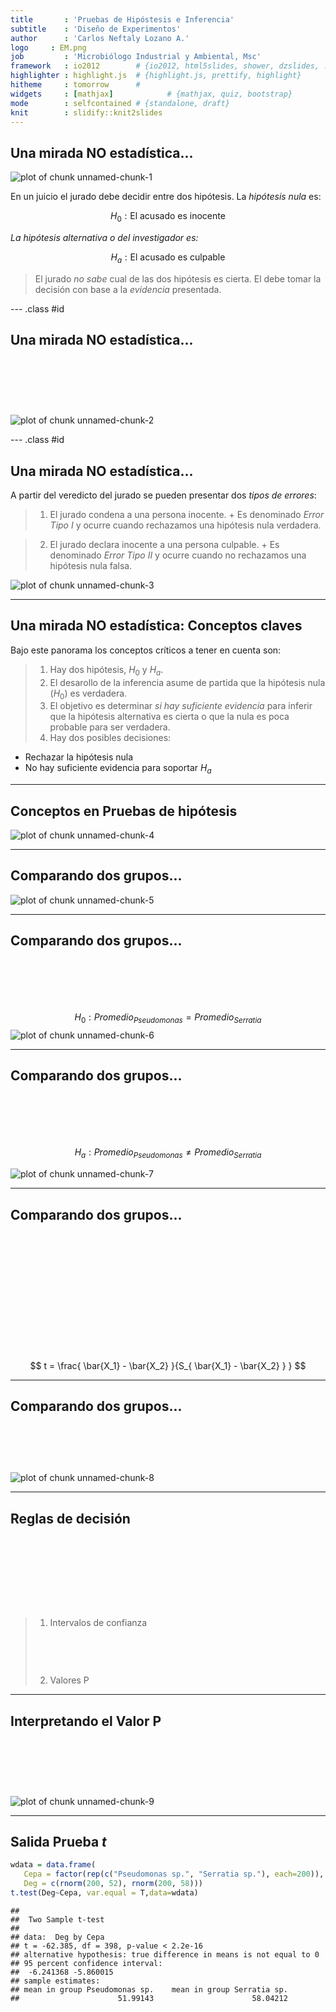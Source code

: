 ```yaml
---
title       : 'Pruebas de Hipóstesis e Inferencia'
subtitle    : 'Diseño de Experimentos'
author      : 'Carlos Neftaly Lozano A.'
logo     : EM.png
job         : 'Microbiólogo Industrial y Ambiental, Msc'
framework   : io2012        # {io2012, html5slides, shower, dzslides, ...}
highlighter : highlight.js  # {highlight.js, prettify, highlight}
hitheme     : tomorrow      # 
widgets     : [mathjax]            # {mathjax, quiz, bootstrap}
mode        : selfcontained # {standalone, draft}
knit        : slidify::knit2slides
---
```


## Una mirada NO estadística...

<img src="./figure/corte.jpg" title="plot of chunk unnamed-chunk-1" alt="plot of chunk unnamed-chunk-1" style="display: block; margin: auto;" />


En un juicio el jurado debe decidir entre dos hipótesis. La _hipótesis nula_ es: 


$$ H_0: \text{El acusado es  inocente} $$

_La hipótesis alternativa o del investigador es:_ 

$$H_a: \text{El acusado es culpable}$$

> El jurado _no sabe_ cual de las dos hipótesis es cierta. El debe tomar la decisión con base a la _evidencia_ presentada. 

--- .class #id 

## Una mirada NO estadística...

<span style="display:block; height: 2cm;"></span>

<img src="./figure/Inferencia.png" title="plot of chunk unnamed-chunk-2" alt="plot of chunk unnamed-chunk-2" style="display: block; margin: auto;" />

--- .class #id 

## Una mirada NO estadística...

A partir del veredicto del jurado se pueden presentar dos _tipos de errores_: 

> 1. El jurado condena a una persona inocente.
    + Es denominado _Error Tipo I_ y ocurre cuando rechazamos una hipótesis nula      verdadera. 
 

> 2. El jurado declara inocente a una persona culpable.
    + Es denominado _Error Tipo II_ y ocurre cuando no rechazamos una hipótesis nula      falsa.  

<img src="./figure/error.jpg" title="plot of chunk unnamed-chunk-3" alt="plot of chunk unnamed-chunk-3" style="display: block; margin: auto;" />

---

## Una mirada NO estadística: Conceptos claves

Bajo este panorama los conceptos críticos a tener en cuenta son:
>1. Hay dos hipótesis, $H_0$ y $H_a$.
>2. El desarollo de la inferencia asume de partida que la hipótesis nula ($H_0$) es verdadera. 
>3. El objetivo es determinar _si hay suficiente evidencia_ para inferir que la hipótesis alternativa es cierta o  que la nula es poca probable para ser verdadera. 
>4. Hay dos posibles decisiones: 
 + Rechazar la hipótesis nula
 + No hay suficiente evidencia para soportar $H_a$

---

## Conceptos en Pruebas de hipótesis

<img src="./figure/Muestra.jpg" title="plot of chunk unnamed-chunk-4" alt="plot of chunk unnamed-chunk-4" style="display: block; margin: auto;" />

---

## Comparando dos grupos... 

<img src="assets/fig/unnamed-chunk-5-1.png" title="plot of chunk unnamed-chunk-5" alt="plot of chunk unnamed-chunk-5" style="display: block; margin: auto;" />

--- 

## Comparando dos grupos...

<span style="display:block; height: 2cm;"></span>
$$ H_0: Promedio_{Pseudomonas} =  Promedio_{Serratia}$$
<img src="./figure/travolta.gif" title="plot of chunk unnamed-chunk-6" alt="plot of chunk unnamed-chunk-6" style="display: block; margin: auto;" />

---



## Comparando dos grupos...

<span style="display:block; height: 2cm;"></span>
$$ H_a: Promedio_{Pseudomonas} \neq  Promedio_{Serratia}$$

<img src="./figure/banana.gif" title="plot of chunk unnamed-chunk-7" alt="plot of chunk unnamed-chunk-7" style="display: block; margin: auto;" />

---

## Comparando dos grupos...

<span style="display:block; height: 5cm;"></span>


$$ t = \frac{ \bar{X_1} - \bar{X_2} }{S_{ \bar{X_1} -  \bar{X_2} }  } $$




---

## Comparando dos grupos...
<span style="display:block; height: 2cm;"></span>
<img src="./figure/tplot.png" title="plot of chunk unnamed-chunk-8" alt="plot of chunk unnamed-chunk-8" style="display: block; margin: auto;" />

---

## Reglas de decisión
<span style="display:block; height: 3cm;"></span>

>1. Intervalos de confianza
<span style="display:block; height: 2cm;"></span>
>2. Valores P 

---

## Interpretando el Valor P 

<span style="display:block; height: 2cm;"></span>

<img src="./figure/pvalue.png" title="plot of chunk unnamed-chunk-9" alt="plot of chunk unnamed-chunk-9" style="display: block; margin: auto;" />

--- 

## Salida Prueba _t_

```r
wdata = data.frame(
   Cepa = factor(rep(c("Pseudomonas sp.", "Serratia sp."), each=200)),
   Deg = c(rnorm(200, 52), rnorm(200, 58)))
t.test(Deg~Cepa, var.equal = T,data=wdata)
```

```
## 
## 	Two Sample t-test
## 
## data:  Deg by Cepa
## t = -62.385, df = 398, p-value < 2.2e-16
## alternative hypothesis: true difference in means is not equal to 0
## 95 percent confidence interval:
##  -6.241368 -5.860015
## sample estimates:
## mean in group Pseudomonas sp.    mean in group Serratia sp. 
##                      51.99143                      58.04212
```

